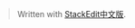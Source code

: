 


> Written with [StackEdit中文版](https://stackedit.cn/).
<!--stackedit_data:
eyJoaXN0b3J5IjpbNDQwOTA1NjE5XX0=
-->
